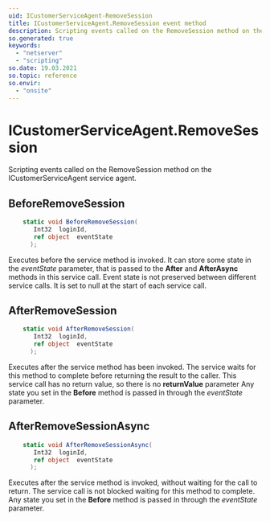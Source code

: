 ```yaml
---
uid: ICustomerServiceAgent-RemoveSession
title: ICustomerServiceAgent.RemoveSession event method
description: Scripting events called on the RemoveSession method on the ICustomerServiceAgent service agent.
so.generated: true
keywords:
  - "netserver"
  - "scripting"
so.date: 19.03.2021
so.topic: reference
so.envir:
  - "onsite"
---
```

# ICustomerServiceAgent.RemoveSession

Scripting events called on the <see cref='M:SuperOffice.CRM.Services.ICustomerServiceAgent.RemoveSession'>RemoveSession</see> method on the <see cref='ICustomerServiceAgent'>ICustomerServiceAgent</see>  service agent.

## BeforeRemoveSession
```cs
    static void BeforeRemoveSession(
       Int32  loginId,
       ref object  eventState
      );
```
Executes before the service method is invoked.
It can store some state in the *eventState* parameter, that is passed to the **After** and **AfterAsync** methods in this service call.
Event state is not preserved between different service calls. It is set to null at the start of each service call.
## AfterRemoveSession
```cs
    static void AfterRemoveSession(
       Int32  loginId,
       ref object  eventState
      );
```
Executes after the service method has been invoked. The service waits for this method to complete before returning the result to the caller.
This service call has no return value, so there is no **returnValue** parameter
Any state you set in the **Before** method is passed in through the *eventState* parameter.
## AfterRemoveSessionAsync
```cs
    static void AfterRemoveSessionAsync(
       Int32  loginId,
       ref object  eventState
      );
```
Executes after the service method is invoked, without waiting for the call to return.
The service call is not blocked waiting for this method to complete.
Any state you set in the **Before** method is passed in through the *eventState* parameter.

